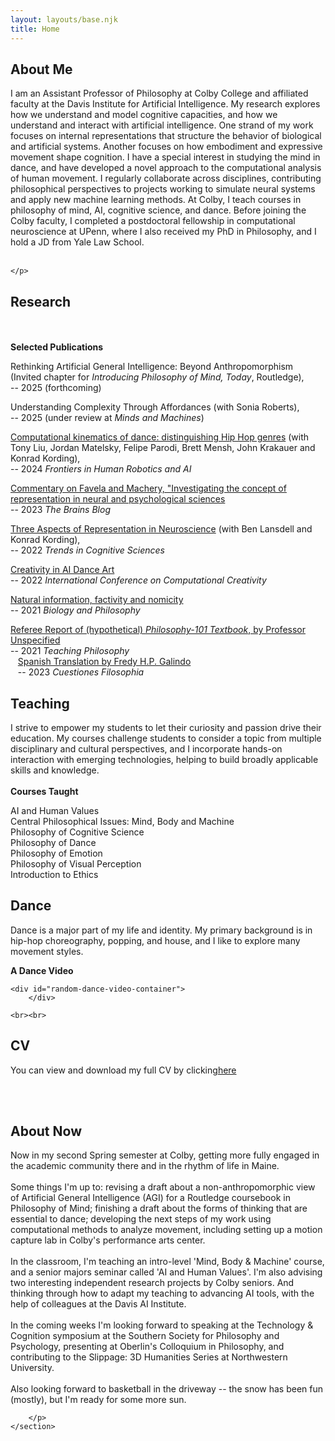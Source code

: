 ```yaml
---
layout: layouts/base.njk
title: Home
---
```


<div class="content-container">
    <div class="left-column">
<section id="about" class="section-about">
    <h2>About Me</h2>
    <p>
    I am an Assistant Professor of Philosophy at Colby College and affiliated faculty at the Davis Institute for Artificial Intelligence. My research explores how we understand and model cognitive capacities, and how we understand and interact with artificial intelligence. One strand of my work focuses on internal representations that structure the behavior of biological and artificial systems. Another focuses on how embodiment and expressive movement shape cognition. I have a special interest in studying the mind in dance, and have developed a novel approach to the computational analysis of human movement. I regularly collaborate across disciplines, contributing philosophical perspectives to projects working to simulate neural systems and apply new machine learning methods. At Colby, I teach courses in philosophy of mind, AI, cognitive science, and dance. Before joining the Colby faculty, I completed a postdoctoral fellowship in computational neuroscience at UPenn, where I also received my PhD in Philosophy, and I hold a JD from Yale Law School.
    <br><br> 
            
    </p>
</section>

<section id="research" class="section-research">
    <h2>Research</h2>
    <br><br>
    <strong>Selected Publications</strong><br>
    <p>Rethinking Artificial General Intelligence: Beyond Anthropomorphism (Invited chapter for <em>Introducing Philosophy of Mind, Today</em>, Routledge),<br>-- 2025 (forthcoming)</p>
    <p>Understanding Complexity Through Affordances (with Sonia Roberts),<br>-- 2025 (under review at <em>Minds and Machines</em>)</p>
    <p><a href="https://www.ncbi.nlm.nih.gov/pmc/articles/PMC11098014/">Computational kinematics of dance: distinguishing Hip Hop genres</a> (with Tony Liu, Jordan Matelsky, Felipe Parodi, Brett Mensh, John Krakauer and Konrad Kording),<br>-- 2024 <em>Frontiers in Human Robotics and AI</em></p>
    <p><a href="https://philosophyofbrains.com/2024/01/23/commentary-on-favela-and-machery-investigating-the-concept-of-representation-in-the-neural-and-psychological-sciences.aspx">Commentary on Favela and Machery, "Investigating the concept of representation in neural and psychological sciences</a><br>-- 2023 <em>The Brains Blog</em></p>
    <p><a href="https://www.sciencedirect.com/science/article/abs/pii/S1364661322002108?dgcid=author">Three Aspects of Representation in Neuroscience</a> (with Ben Lansdell and Konrad Kording),<br>-- 2022 <em>Trends in Cognitive Sciences</em></p>
    <p><a href="http://ceur-ws.org/Vol-3255/paper6.pdf">Creativity in AI Dance Art</a><br>-- 2022 <em>International Conference on Computational Creativity</em></p>
    <p><a href="https://link.springer.com/article/10.1007/s10539-021-09784-4">Natural information, factivity and nomicity</a><br>-- 2021 <em>Biology and Philosophy</em></p>
    <p><a href="https://revistas.uptc.edu.co/index.php/cuestiones_filosofia/article/view/16074">Referee Report of (hypothetical) <em>Philosophy-101 Textbook</em>, by Professor Unspecified</a><br>-- 2021 <em>Teaching Philosophy</em><br>
    &nbsp;&nbsp;&nbsp;<a href="https://www.pdcnet.org/teachphil/content/teachphil_2021_0999_3_30_142">Spanish Translation by Fredy H.P. Galindo</a><br>&nbsp;&nbsp;&nbsp;-- 2023 <em>Cuestiones Filosophia</em></p>
</section>


<section id="teaching" class="section-teaching">
    <h2>Teaching</h2>
    <p>I strive to empower my students to let their curiosity and passion drive their education. My courses challenge students to consider a topic from multiple disciplinary and cultural perspectives, and I incorporate hands-on interaction with emerging technologies, helping to build broadly applicable skills and knowledge.  <br><br>
    <strong>Courses Taught</strong>
    <p> AI and Human Values<br>
    Central Philosophical Issues: Mind, Body and Machine<br>
    Philosophy of Cognitive Science<br>
    Philosophy of Dance<br>
    Philosophy of Emotion<br>
    Philosophy of Visual Perception<br>
    Introduction to Ethics
    </p>
    
</section>

<section id="dance" class="section-dance">
    <h2>Dance</h2>
    <p>Dance is a major part of my life and identity. My primary background is in hip-hop choreography, popping, and house, and I like to explore many movement styles.</p>
    <p><strong>A Dance Video</strong></p>

    <div id="random-dance-video-container">
        </div>

    <br><br>
</section>


<section id="cv" class="section-cv">
    <h2>CV</h2>
    <p>You can view and download my full CV by clicking<a href="/assets/CV.pdf" target="_blank">here</a></p> <br><br>
</section>
    
</div>

<div class="right-column">
    <section id="currently" class="section-currently">
        <h2>About Now</h2>
        <p>Now in my second Spring semester at Colby, getting more fully engaged in the academic community there and in the rhythm of life in Maine. <br><br>
         Some things I'm up to: revising a draft about a non-anthropomorphic view of Artificial General Intelligence (AGI) for a Routledge coursebook in Philosophy of Mind; finishing a draft about the forms of thinking that are essential to dance; developing the next steps of my work using computational methods to analyze movement, including setting up a motion capture lab in Colby's performance arts center. <br><br>
        In the classroom, I'm teaching an intro-level 'Mind, Body & Machine' course, and a senior majors seminar called 'AI and Human Values'. I'm also advising two interesting independent research projects by Colby seniors. And thinking through how to adapt my teaching to advancing AI tools, with the help of colleagues at the Davis AI Institute.  <br><br>
        In the coming weeks I'm looking forward to speaking at the Technology & Cognition symposium at the Southern Society for Philosophy and Psychology, presenting at Oberlin's Colloquium in Philosophy, and contributing to the Slippage: 3D Humanities Series at Northwestern University.<br><br>
        Also looking forward to basketball in the driveway -- the snow has been fun (mostly), but I'm ready for some more sun.

    
        </p>
    </section>
</div>

